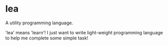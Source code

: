 # lea

A utility programming language.

'lea' means 'learn'! I just want to write light-weight programming language to help me complete some simple task!
